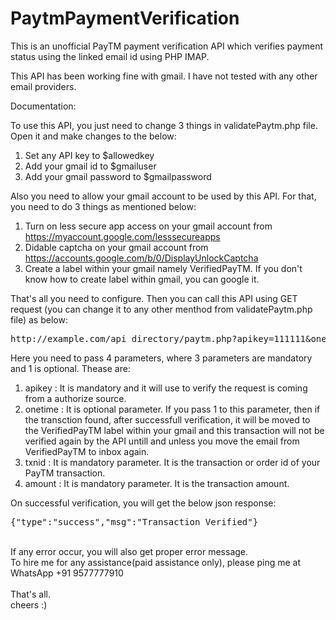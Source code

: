 # PaytmPaymentVerification
This is an unofficial PayTM payment verification API which verifies payment status using the linked email id using PHP IMAP.

This API has been working fine with gmail. I have not tested with any other email providers.

Documentation:

To use this API, you just need to change 3 things in validatePaytm.php file. Open it and make changes to the below:

1. Set any API key to $allowedkey
2. Add your gmail id to $gmailuser
3. Add your gmail password to $gmailpassword

Also you need to allow your gmail account to be used by this API. For that, you need to do 3 things as mentioned below:

1. Turn on less secure app access on your gmail account from https://myaccount.google.com/lesssecureapps
2. Didable captcha on your gmail account from https://accounts.google.com/b/0/DisplayUnlockCaptcha
3. Create a label within your gmail namely VerifiedPayTM. If you don't know how to create label within gmail, you can google it.

That's all you need to configure. Then you can call this API using GET request (you can change it to any other menthod from validatePaytm.php file) as below:
<pre>
http://example.com/api_directory/paytm.php?apikey=111111&onetime=0&txnid=202101092123480099&amount=1402
</pre>
Here you need to pass 4 parameters, where 3 parameters are mandatory and 1 is optional.
Thease are:
1. apikey : It is mandatory and it will use to verify the request is coming from a authorize source.
2. onetime : It is optional parameter. If you pass 1 to this parameter, then if the transction found, after successfull verification, it will be moved to the VerifiedPayTM label within your gmail and this transaction will not be verified again by the API untill and unless you move the email from VerifiedPayTM to inbox again.
3. txnid : It is mandatory parameter. It is the transaction or order id of your PayTM transaction.
4. amount : It is mandatory parameter. It is the transaction amount.

On successful verification, you will get the below json response:
<br>
<pre>{"type":"success","msg":"Transaction Verified"}</pre>
<br>
If any error occur, you will also get proper error message.

<br>
To hire me for any assistance(paid assistance only), please ping me at WhatsApp +91 9577777910
<br><br>
That's all.<br>
cheers :)
